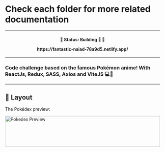 # Check each folder for more related documentation

---

<h4 align="center">
	🚧 Status: Building 🚀  🚧

  <p align="center">https://fantastic-naiad-78a9d5.netlify.app/</p>

</h4>

---

### Code challenge based on the famous Pokémon anime! With ReactJs, Redux, SASS, Axios and ViteJS 💻🚀
---

## 🎨 Layout

The Pokédex preview:

<img src="https://github.com/joseandresgavilanes/pokedex-fullstack/assets/76002851/c4c45027-3dfa-4360-9fac-252da2f46af3" alt="Pokedex Preview" height="100px" style="width:100%;">

